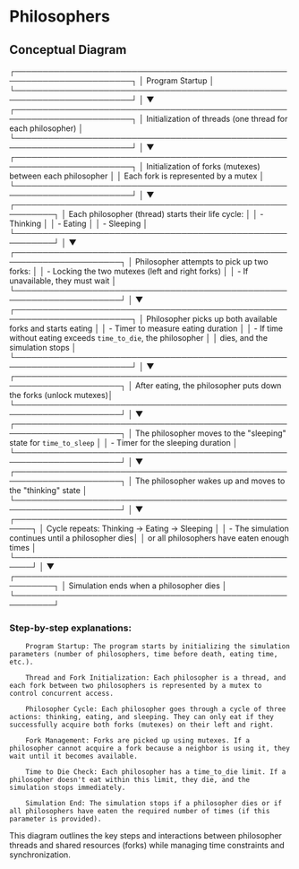 # Philosophers

## Conceptual Diagram

┌───────────────────────────────────────────────────────────────────────┐
│                          Program Startup                              │
└───────────────────────────────────────────────────────────────────────┘
                                │
                                ▼
┌───────────────────────────────────────────────────────────────────────┐
│    Initialization of threads (one thread for each philosopher)        │
└───────────────────────────────────────────────────────────────────────┘
                                │
                                ▼
┌───────────────────────────────────────────────────────────────────────┐
│      Initialization of forks (mutexes) between each philosopher       │
│        Each fork is represented by a mutex                            │
└───────────────────────────────────────────────────────────────────────┘
                                │
                                ▼
        ┌─────────────────────────────────────────────────────────┐
        │ Each philosopher (thread) starts their life cycle:      │
        │   - Thinking                                            │
        │   - Eating                                              │
        │   - Sleeping                                            │
        └─────────────────────────────────────────────────────────┘
                                │
                                ▼
 ┌─────────────────────────────────────────────────────────────────────┐
 │   Philosopher attempts to pick up two forks:                        │
 │      - Locking the two mutexes (left and right forks)               │
 │      - If unavailable, they must wait                               │
 └─────────────────────────────────────────────────────────────────────┘
                                │
                                ▼
┌───────────────────────────────────────────────────────────────────────┐
│ Philosopher picks up both available forks and starts eating           │
│    - Timer to measure eating duration                                 │
│    - If time without eating exceeds `time_to_die`, the philosopher    │
│      dies, and the simulation stops                                   │
└───────────────────────────────────────────────────────────────────────┘
                                │
                                ▼
 ┌─────────────────────────────────────────────────────────────────────┐
 │   After eating, the philosopher puts down the forks (unlock mutexes)│
 └─────────────────────────────────────────────────────────────────────┘
                                │
                                ▼
 ┌─────────────────────────────────────────────────────────────────────┐
 │   The philosopher moves to the "sleeping" state for `time_to_sleep` │
 │   - Timer for the sleeping duration                                 │
 └─────────────────────────────────────────────────────────────────────┘
                                │
                                ▼
 ┌─────────────────────────────────────────────────────────────────────┐
 │   The philosopher wakes up and moves to the "thinking" state        │
 └─────────────────────────────────────────────────────────────────────┘
                                │
                                ▼
           ┌─────────────────────────────────────────────────────┐
           │  Cycle repeats: Thinking → Eating → Sleeping        │
           │  - The simulation continues until a philosopher dies│
           │    or all philosophers have eaten enough times      │
           └─────────────────────────────────────────────────────┘
                                │
                                ▼
        ┌─────────────────────────────────────────────────────────┐
        │    Simulation ends when a philosopher dies              │
        └─────────────────────────────────────────────────────────┘

### Step-by-step explanations:
```
    Program Startup: The program starts by initializing the simulation parameters (number of philosophers, time before death, eating time, etc.).

    Thread and Fork Initialization: Each philosopher is a thread, and each fork between two philosophers is represented by a mutex to control concurrent access.

    Philosopher Cycle: Each philosopher goes through a cycle of three actions: thinking, eating, and sleeping. They can only eat if they successfully acquire both forks (mutexes) on their left and right.

    Fork Management: Forks are picked up using mutexes. If a philosopher cannot acquire a fork because a neighbor is using it, they wait until it becomes available.

    Time to Die Check: Each philosopher has a time_to_die limit. If a philosopher doesn't eat within this limit, they die, and the simulation stops immediately.

    Simulation End: The simulation stops if a philosopher dies or if all philosophers have eaten the required number of times (if this parameter is provided).
```

This diagram outlines the key steps and interactions between philosopher threads and shared resources (forks) while managing time constraints and synchronization.
